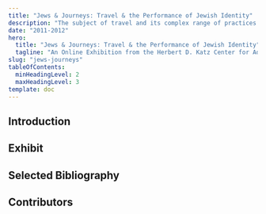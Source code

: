 ```yaml
---
title: "Jews & Journeys: Travel & the Performance of Jewish Identity"
description: "The subject of travel and its complex range of practices and representations have provoked intense scholarly interest in recent years."
date: "2011-2012"
hero:
  title: "Jews & Journeys: Travel & the Performance of Jewish Identity"
  tagline: "An Online Exhibition from the Herbert D. Katz Center for Advanced Judaic Studies 2011-2012 Fellows at the University of Pennsylvania"
slug: "jews-journeys"
tableOfContents:
  minHeadingLevel: 2
  maxHeadingLevel: 3
template: doc
---
```

## Introduction

## Exhibit

## Selected Bibliography

## Contributors